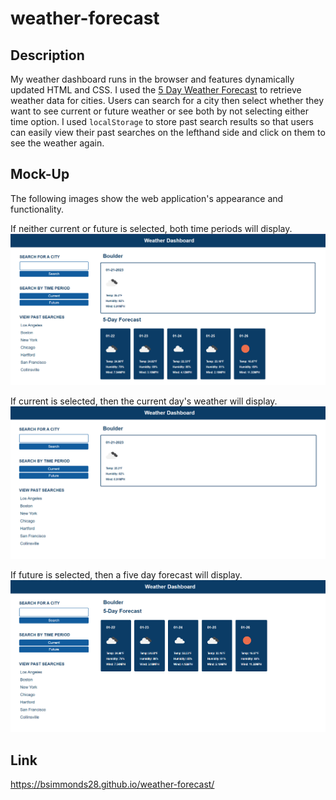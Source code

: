 # weather-forecast

## Description
My weather dashboard runs in the browser and features dynamically updated HTML and CSS. I used the [5 Day Weather Forecast](https://openweathermap.org/forecast5) to retrieve weather data for cities. Users can search for a city then select whether they want to see current or future weather or see both by not selecting either time option. I used `localStorage` to store past search results so that users can easily view their past searches on the lefthand side and click on them to see the weather again.

## Mock-Up
The following images show the web application's appearance and functionality.

If neither current or future is selected, both time periods will display.
![The weather app includes a search option, a list of past searched cities, and a five-day forecast and current weather conditions for Boulder.](./assets/weather-dashboard.png)

If current is selected, then the current day's weather will display.
![The weather app includes a search option, a list of past searched cities, and a five-day forecast and current weather conditions for Boulder.](./assets/weather-dashboard-current.png)

If future is selected, then a five day forecast will display.
![The weather app includes a search option, a list of past searched cities, and a five-day forecast and current weather conditions for Boulder.](./assets/weather-dashboard-future.png)


## Link
https://bsimmonds28.github.io/weather-forecast/
